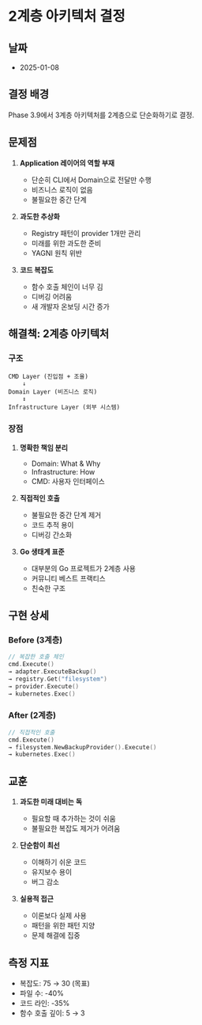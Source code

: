 # 2계층 아키텍처 결정

## 날짜
- 2025-01-08

## 결정 배경
Phase 3.9에서 3계층 아키텍처를 2계층으로 단순화하기로 결정.

## 문제점
1. **Application 레이어의 역할 부재**
   - 단순히 CLI에서 Domain으로 전달만 수행
   - 비즈니스 로직이 없음
   - 불필요한 중간 단계

2. **과도한 추상화**
   - Registry 패턴이 provider 1개만 관리
   - 미래를 위한 과도한 준비
   - YAGNI 원칙 위반

3. **코드 복잡도**
   - 함수 호출 체인이 너무 김
   - 디버깅 어려움
   - 새 개발자 온보딩 시간 증가

## 해결책: 2계층 아키텍처

### 구조
```
CMD Layer (진입점 + 조율)
    ↓
Domain Layer (비즈니스 로직)
    ↕
Infrastructure Layer (외부 시스템)
```

### 장점
1. **명확한 책임 분리**
   - Domain: What & Why
   - Infrastructure: How
   - CMD: 사용자 인터페이스

2. **직접적인 호출**
   - 불필요한 중간 단계 제거
   - 코드 추적 용이
   - 디버깅 간소화

3. **Go 생태계 표준**
   - 대부분의 Go 프로젝트가 2계층 사용
   - 커뮤니티 베스트 프랙티스
   - 친숙한 구조

## 구현 상세

### Before (3계층)
```go
// 복잡한 호출 체인
cmd.Execute() 
→ adapter.ExecuteBackup() 
→ registry.Get("filesystem") 
→ provider.Execute()
→ kubernetes.Exec()
```

### After (2계층)
```go
// 직접적인 호출
cmd.Execute()
→ filesystem.NewBackupProvider().Execute()
→ kubernetes.Exec()
```

## 교훈
1. **과도한 미래 대비는 독**
   - 필요할 때 추가하는 것이 쉬움
   - 불필요한 복잡도 제거가 어려움

2. **단순함이 최선**
   - 이해하기 쉬운 코드
   - 유지보수 용이
   - 버그 감소

3. **실용적 접근**
   - 이론보다 실제 사용
   - 패턴을 위한 패턴 지양
   - 문제 해결에 집중

## 측정 지표
- 복잡도: 75 → 30 (목표)
- 파일 수: -40%
- 코드 라인: -35%
- 함수 호출 깊이: 5 → 3